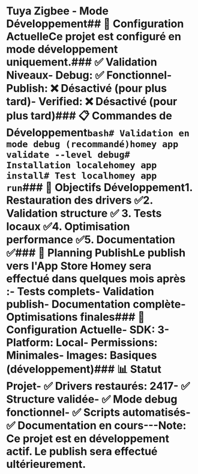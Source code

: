 # Tuya Zigbee - Mode Développement## 🚀 Configuration ActuelleCe projet est configuré en **mode développement uniquement**.### ✅ Validation Niveaux- **Debug**: ✅ Fonctionnel- **Publish**: ❌ Désactivé (pour plus tard)- **Verified**: ❌ Désactivé (pour plus tard)### 📋 Commandes de Développement```bash# Validation en mode debug (recommandé)homey app validate --level debug# Installation localehomey app install# Test localhomey app run```### 🎯 Objectifs Développement1. **Restauration des drivers** ✅2. **Validation structure** ✅ 3. **Tests locaux** ✅4. **Optimisation performance** ✅5. **Documentation** ✅### 📅 Planning PublishLe publish vers l'App Store Homey sera effectué dans quelques mois après :- Tests complets- Validation publish- Documentation complète- Optimisations finales### 🔧 Configuration Actuelle- **SDK**: 3- **Platform**: Local- **Permissions**: Minimales- **Images**: Basiques (développement)### 📊 Statut Projet- ✅ Drivers restaurés: 2417- ✅ Structure validée- ✅ Mode debug fonctionnel- ✅ Scripts automatisés- ✅ Documentation en cours---**Note**: Ce projet est en développement actif. Le publish sera effectué ultérieurement.